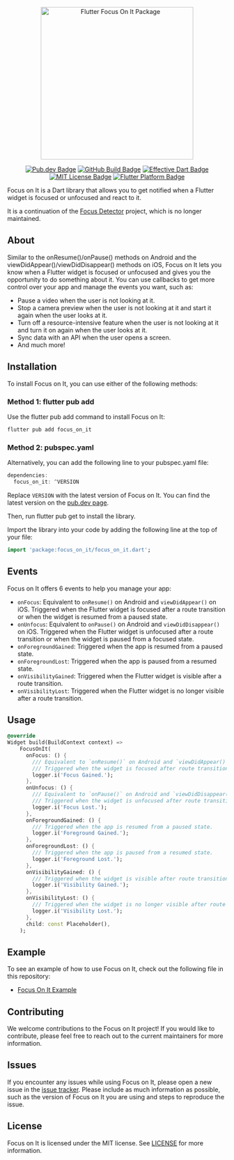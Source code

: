 <p align="center">
<img src="https://github.com/luanemanuel/focus_on_it/blob/master/assets/focus_on_it.png?raw=true" width="350" alt="Flutter Focus On It Package"/>
</p>

<p align="center">
	<a href="https://pub.dev/packages/focus_on_it"><img src="https://img.shields.io/pub/v/focus_on_it.svg" alt="Pub.dev Badge"></a>
	<a href="https://github.com/luanemanuel/focus_on_it/actions"><img src="https://github.com/luanemanuel/focus_on_it/workflows/test/badge.svg" alt="GitHub Build Badge"></a>
	<a href="https://github.com/tenhobi/effective_dart"><img src="https://img.shields.io/badge/style-effective_dart-40c4ff.svg" alt="Effective Dart Badge"></a>
	<a href="https://opensource.org/licenses/MIT"><img src="https://img.shields.io/badge/license-MIT-purple.svg" alt="MIT License Badge"></a>
	<a href="https://github.com/luanemanuel/focus_on_it/"><img src="https://img.shields.io/badge/platform-flutter-ff69b4.svg" alt="Flutter Platform Badge"></a>
</p>

Focus on It is a Dart library that allows you to get notified when a Flutter widget is focused or unfocused and react to it. 

It is a continuation of the [Focus Detector](https://pub.dev/packages/focus_detector) project, which is no longer maintained.

## About

Similar to the onResume()/onPause() methods on Android and the viewDidAppear()/viewDidDisappear() methods on iOS, Focus on It lets you know when a Flutter widget is focused or unfocused and gives you the opportunity to do something about it. You can use callbacks to get more control over your app and manage the events you want, such as:

- Pause a video when the user is not looking at it.
- Stop a camera preview when the user is not looking at it and start it again when the user looks at it.
- Turn off a resource-intensive feature when the user is not looking at it and turn it on again when the user looks at it.
- Sync data with an API when the user opens a screen.
- And much more!

## Installation

To install Focus on It, you can use either of the following methods:

### Method 1: flutter pub add
Use the flutter pub add command to install Focus on It:

```dart
flutter pub add focus_on_it
```

### Method 2: pubspec.yaml
Alternatively, you can add the following line to your pubspec.yaml file:

```dart
dependencies:
  focus_on_it: ^VERSION
```

Replace `VERSION` with the latest version of Focus on It. You can find the latest version on the [pub.dev page](https://pub.dev/packages/focus_on_it/).

Then, run flutter pub get to install the library.

Import the library into your code by adding the following line at the top of your file:

```dart
import 'package:focus_on_it/focus_on_it.dart';
```

## Events

Focus on It offers 6 events to help you manage your app:

- `onFocus`: Equivalent to `onResume()` on Android and `viewDidAppear()` on iOS. Triggered when the Flutter widget is focused after a route transition or when the widget is resumed from a paused state.
- `onUnfocus`: Equivalent to `onPause()` on Android and `viewDidDisappear()` on iOS. Triggered when the Flutter widget is unfocused after a route transition or when the widget is paused from a focused state.
- `onForegroundGained`: Triggered when the app is resumed from a paused state.
- `onForegroundLost`: Triggered when the app is paused from a resumed state.
- `onVisibilityGained`: Triggered when the Flutter widget is visible after a route transition.
- `onVisibilityLost`: Triggered when the Flutter widget is no longer visible after a route transition.

## Usage

```dart
@override
Widget build(BuildContext context) =>
    FocusOnIt(
      onFocus: () {
        /// Equivalent to `onResume()` on Android and `viewDidAppear()` on iOS. 
        /// Triggered when the widget is focused after route transition or the widget resumed from a paused state.
        logger.i('Focus Gained.');
      },
      onUnfocus: () {
        /// Equivalent to `onPause()` on Android and `viewDidDisappear()` on iOS. 
        /// Triggered when the widget is unfocused after route transition or the widget paused from a focused state.
        logger.i('Focus Lost.');
      },
      onForegroundGained: () {
        /// Triggered when the app is resumed from a paused state.
        logger.i('Foreground Gained.');
      },
      onForegroundLost: () {
        /// Triggered when the app is paused from a resumed state.
        logger.i('Foreground Lost.');
      },
      onVisibilityGained: () {
        /// Triggered when the widget is visible after route transition.
        logger.i('Visibility Gained.');
      },
      onVisibilityLost: () {
        /// Triggered when the widget is no longer visible after route transition.
        logger.i('Visibility Lost.');
      },
      child: const Placeholder(),
    );
```
## Example

To see an example of how to use Focus on It, check out the following file in this repository:

- [Focus On It Example](https://github.com/luanemanuel/focus_on_it/tree/master/example)

## Contributing

We welcome contributions to the Focus on It project! If you would like to contribute, please feel free to reach out to the current maintainers for more information.

## Issues

If you encounter any issues while using Focus on It, please open a new issue in the [issue tracker](https://github.com/luanemanuel/focus_on_it/issues). Please include as much information as possible, such as the version of Focus on It you are using and steps to reproduce the issue.

## License

Focus on It is licensed under the MIT license. See [LICENSE](https://github.com/luanemanuel/focus_on_it/blob/master/LICENSE) for more information.
